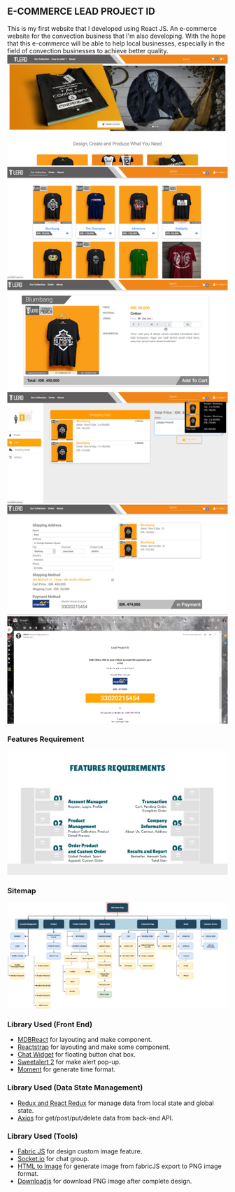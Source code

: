 <!-- This project was bootstrapped with [Create React App](https://github.com/facebook/create-react-app). -->

## E-COMMERCE LEAD PROJECT ID

This is my first website that I developed using React JS. An e-commerce website for the convection business that I'm also developing. With the hope that this e-commerce will be able to help local businesses, especially in the field of convection businesses to achieve better quality.
!["landingpage"](imgreadme/proto01.png)
!["collection"](imgreadme/collection.png)
!["detail"](imgreadme/detailProduct.png)
!["Cart"](imgreadme/Cart.png)
!["payment"](imgreadme/payment.png)
!["paymentEmail"](imgreadme/paymentEmail.png)

### Features Requirement
!["requirement"](imgreadme/requirement.png)

### Sitemap
!["requirement"](imgreadme/sitemap.png)

### Library Used (Front End)
- [MDBReact](https://mdbootstrap.com/docs/react/) for layouting and make component.
- [Reactstrap](https://reactstrap.github.io/) for layouting and make some component.
- [Chat Widget](https://www.npmjs.com/package/react-chat-widget) for floating button chat box.
- [Sweetalert 2](https://sweetalert2.github.io/) for make alert pop-up.
- [Moment](https://momentjs.com/) for generate time format.

### Library Used (Data State Management)
- [Redux and React Redux](https://redux.js.org/) for manage data from local state and global state.
- [Axios](https://www.npmjs.com/package/axios) for get/post/put/delete data from back-end API.

### Library Used (Tools)
- [Fabric JS](http://fabricjs.com/) for design custom image feature.
- [Socket.io](https://socket.io/) for chat group.
- [HTML to Image](https://www.npmjs.com/package/html-to-image) for generate image from fabricJS export to PNG image format.
- [Downloadjs](https://www.npmjs.com/package/downloadjs) for download PNG image after complete design.

<!-- Runs the app in the development mode.<br />
Open [http://localhost:3000](http://localhost:3000) to view it in the browser.

The page will reload if you make edits.<br />
You will also see any lint errors in the console.

### `npm test`

Launches the test runner in the interactive watch mode.<br />
See the section about [running tests](https://facebook.github.io/create-react-app/docs/running-tests) for more information.

### `npm run build`

Builds the app for production to the `build` folder.<br />
It correctly bundles React in production mode and optimizes the build for the best performance.

The build is minified and the filenames include the hashes.<br />
Your app is ready to be deployed!

See the section about [deployment](https://facebook.github.io/create-react-app/docs/deployment) for more information.

### `npm run eject`

**Note: this is a one-way operation. Once you `eject`, you can’t go back!**

If you aren’t satisfied with the build tool and configuration choices, you can `eject` at any time. This command will remove the single build dependency from your project.

Instead, it will copy all the configuration files and the transitive dependencies (Webpack, Babel, ESLint, etc) right into your project so you have full control over them. All of the commands except `eject` will still work, but they will point to the copied scripts so you can tweak them. At this point you’re on your own.

You don’t have to ever use `eject`. The curated feature set is suitable for small and middle deployments, and you shouldn’t feel obligated to use this feature. However we understand that this tool wouldn’t be useful if you couldn’t customize it when you are ready for it.

## Learn More

You can learn more in the [Create React App documentation](https://facebook.github.io/create-react-app/docs/getting-started).

To learn React, check out the [React documentation](https://reactjs.org/).

### Code Splitting

This section has moved here: https://facebook.github.io/create-react-app/docs/code-splitting

### Analyzing the Bundle Size

This section has moved here: https://facebook.github.io/create-react-app/docs/analyzing-the-bundle-size

### Making a Progressive Web App

This section has moved here: https://facebook.github.io/create-react-app/docs/making-a-progressive-web-app

### Advanced Configuration

This section has moved here: https://facebook.github.io/create-react-app/docs/advanced-configuration

### Deployment

This section has moved here: https://facebook.github.io/create-react-app/docs/deployment

### `npm run build` fails to minify

This section has moved here: https://facebook.github.io/create-react-app/docs/troubleshooting#npm-run-build-fails-to-minify -->
